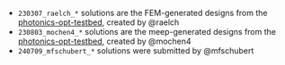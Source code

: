 - `230307_raelch_*` solutions are the FEM-generated designs from the [photonics-opt-testbed](https://github.com/NanoComp/photonics-opt-testbed/tree/main/RGB_metalens), created by @raelch
- `230803_mochen4_*` solutions are the meep-generated designs from the [photonics-opt-testbed](https://github.com/NanoComp/photonics-opt-testbed/tree/main/RGB_metalens), created by @mochen4
- `240709_mfschubert_*` solutions were submitted by @mfschubert
